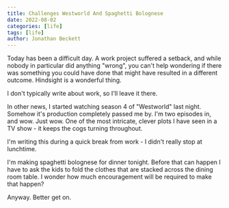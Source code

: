 ```yaml
---
title: Challenges Westworld And Spaghetti Bolognese
date: 2022-08-02
categories: [life]
tags: [life]
author: Jonathan Beckett
---
```


Today has been a difficult day. A work project suffered a setback, and while nobody in particular did anything "wrong", you can't help wondering if there was something you could have done that might have resulted in a different outcome. Hindsight is a wonderful thing.

I don't typically write about work, so I'll leave it there.

In other news, I started watching season 4 of "Westworld" last night. Somehow it's production completely passed me by. I'm two episodes in, and wow. Just wow. One of the most intricate, clever plots I have seen in a TV show - it keeps the cogs turning throughout.

I'm writing this during a quick break from work - I didn't really stop at lunchtime.

I'm making spaghetti bolognese for dinner tonight. Before that can happen I have to ask the kids to fold the clothes that are stacked across the dining room table. I wonder how much encouragement will be required to make that happen?

Anyway. Better get on.